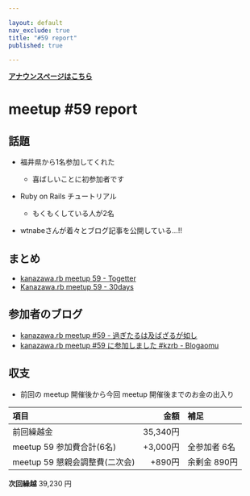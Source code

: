 ```yaml
---

layout: default
nav_exclude: true
title: "#59 report"
published: true

---
```


<div style="text-align: left;"><a href="../"><strong>アナウンスページはこちら</strong></a></div>

# meetup #59 report

## 話題

<!-- 適宜サマライズを記入するか、twitter の #kzrb あたりからピックアップする -->

* 福井県から1名参加してくれた
  + 喜ばしいことに初参加者です

* Ruby on Rails チュートリアル
  + もくもくしている人が2名

* wtnabeさんが着々とブログ記事を公開している...!!

## まとめ

* [kanazawa.rb meetup 59 - Togetter](https://togetter.com/li/1130329)
* [Kanazawa.rb meetup 59 - 30days](http://30d.jp/kzrb/49)


## 参加者のブログ

* [kanazawa\.rb meetup \#59 \- 過ぎたるは及ばざるが如し](http://cotton-desu.hatenablog.com/entry/2017/07/17/201147)
* [kanazawa.rb meetup \#59 に参加しました \#kzrb \- Blogaomu](http://www.blogaomu.com/entry/kzrb59)



## 収支

* 前回の meetup 開催後から今回 meetup 開催後までのお金の出入り

|項目                           |金額         |補足                                               |
|:------------------------------|------------:|:--------------------------------------------------|
| 前回繰越金                    |    35,340円 |                                                   |
| meetup 59 参加費合計(6名)    |   +3,000円 | 全参加者 6名                                        |
| meetup 59 懇親会調整費(二次会)|      +890円 | 余剰金 890円                                      |

**次回繰越**  39,230 円
